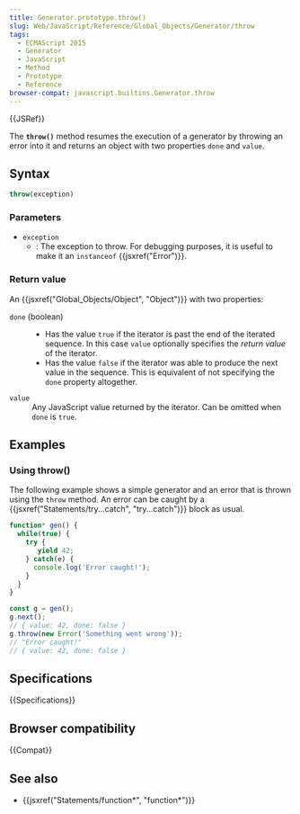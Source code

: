 ```yaml
---
title: Generator.prototype.throw()
slug: Web/JavaScript/Reference/Global_Objects/Generator/throw
tags:
  - ECMAScript 2015
  - Generator
  - JavaScript
  - Method
  - Prototype
  - Reference
browser-compat: javascript.builtins.Generator.throw
---
```

{{JSRef}}

The **`throw()`** method resumes the execution of a generator by throwing an
error into it and returns an object with two properties `done` and `value`.

## Syntax

```js
throw(exception)
```

### Parameters

*   `exception`
    *   : The exception to throw. For debugging purposes, it is useful to make it an
        `instanceof` {{jsxref("Error")}}.

### Return value

An {{jsxref("Global_Objects/Object", "Object")}} with two
properties:

<dl>
  <dt><code>done</code> (boolean)</dt>
  <dd>
    <ul>
      <li>
        Has the value <code>true</code> if the iterator is past the end of the
        iterated sequence. In this case <code>value</code> optionally specifies
        the <em>return value</em> of the iterator.
      </li>
      <li>
        Has the value <code>false</code> if the iterator was able to produce the
        next value in the sequence. This is equivalent of not specifying the
        <code>done</code> property altogether.
      </li>
    </ul>
  </dd>
  <dt><code>value</code></dt>
  <dd>
    Any JavaScript value returned by the iterator. Can be omitted when
    <code>done</code> is <code>true</code>.
  </dd>
</dl>

## Examples

### Using throw()

The following example shows a simple generator and an error that is thrown using
the `throw` method. An error can be caught by a
{{jsxref("Statements/try...catch", "try...catch")}} block as
usual.

```js
function* gen() {
  while(true) {
    try {
       yield 42;
    } catch(e) {
      console.log('Error caught!');
    }
  }
}

const g = gen();
g.next();
// { value: 42, done: false }
g.throw(new Error('Something went wrong'));
// "Error caught!"
// { value: 42, done: false }
```

## Specifications

{{Specifications}}

## Browser compatibility

{{Compat}}

## See also

*   {{jsxref("Statements/function*", "function*")}}
